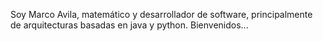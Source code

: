 Soy Marco Avila, matemático y desarrollador de software, principalmente de arquitecturas basadas en java y python. Bienvenidos...


<!---
Mavilan/Mavilan is a ✨ special ✨ repository because its `README.md` (this file) appears on your GitHub profile.
You can click the Preview link to take a look at your changes.
--->
